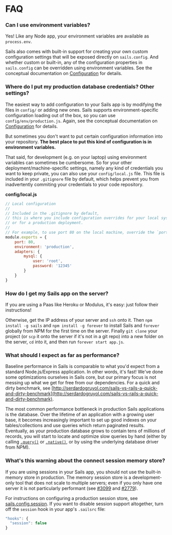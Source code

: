 # FAQ


### Can I use environment variables?

Yes! Like any Node app, your environment variables are available as `process.env`.

Sails also comes with built-in support for creating your own custom configuration settings that will be exposed directly on `sails.config`.  And whether custom or built-in, any of the configuration properties in `sails.config` can be overridden using environment variables.  See the conceptual documentation on [Configuration](https://sailsjs.com/documentation/concepts/configuration) for details.


### Where do I put my production database credentials?  Other settings?

The easiest way to add configuration to your Sails app is by modifying the files in `config/` or adding new ones. Sails supports environment-specific configuration loading out of the box, so you can use `config/env/production.js`.  Again, see the conceptual documentation on [Configuration](https://sailsjs.com/documentation/concepts/configuration) for details.

But sometimes you don't want to put certain configuration information into your repository.  **The best place to put this kind of configuration is in environment variables.**

That said, for development (e.g. on your laptop) using environment variables can sometimes be cumbersome.  So for your other deployment/machine-specific settings, namely any kind of credentials you want to keep private, you can also use your `config/local.js` file.  This file is included in your `.gitignore` file by default, which helps prevent you from inadvertently commiting your credentials to your code repository.

**config/local.js**
```javascript
// Local configuration
// 
// Included in the .gitignore by default,
// this is where you include configuration overrides for your local system
// or for a production deployment.
//
// For example, to use port 80 on the local machine, override the `port` config
module.exports = {
    port: 80,
    environment: 'production',
    adapters: {
        mysql: {
            user: 'root',
            password: '12345'
        }
    }
}
```



### How do I get my Sails app on the server?

If you are using a Paas like Heroku or Modulus, it's easy: just follow their instructions!

Otherwise, get the IP address of your server and `ssh` onto it.  Then `npm install -g sails` and `npm install -g forever` to install Sails and `forever` globally from NPM for the first time on the server. Finally `git clone` your project (or `scp` it onto the server if it's not in a git repo) into a new folder on the server, `cd` into it, and then run `forever start app.js`.


### What should I expect as far as performance?

Baseline performance in Sails is comparable to what you'd expect from a standard Node.js/Express application.  In other words, it's fast!  We've done some optimizations ourselves in Sails core, but our primary focus is not messing up what we get for free from our dependencies.  For a quick and dirty benchmark, see [http://serdardogruyol.com/sails-vs-rails-a-quick-and-dirty-benchmark](http://serdardogruyol.com/sails-vs-rails-a-quick-and-dirty-benchmark).

The most common performance bottleneck in production Sails applications is the database.  Over the lifetime of an application with a growing user base, it becomes increasingly important to set up good indexes on your tables/collections and use queries which return paginated results.  Eventually, as your production database grows to contain tens of millions of records, you will start to locate and optimize slow queries by hand (either by calling [`.query()`](https://sailsjs.com/documentation/reference/waterline-orm/models/query) or [`.native()`](https://sailsjs.com/documentation/reference/waterline-orm/models/native), or by using the underlying database driver from NPM).  


### What's this warning about the connect session memory store?

If you are using sessions in your Sails app, you should not use the built-in memory store in production.  The memory session store is a development-only tool that does not scale to multiple servers; even if you only have one server it is not particularly performant (see [#3099](https://github.com/balderdashy/sails/issues/3099) and [#2779](https://github.com/balderdashy/sails/issues/2779)).

For instructions on configuring a production session store, see [sails.config.session](https://sailsjs.com/documentation/reference/configuration/sails-config-session).  If you want to disable session support altogether, turn off the `session` hook in your app's `.sailsrc` file:
```javascript
"hooks": {
  "session": false
}
```


<docmeta name="displayName" value="FAQ">

